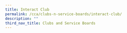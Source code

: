 ```yaml
---
title: Interact Club
permalink: /cca/clubs-n-service-boards/interact-club/
description: ""
third_nav_title: Clubs and Service Boards
---
```

